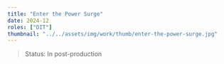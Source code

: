 ```yaml
---
title: "Enter the Power Surge"
date: 2024-12
roles: ["DIT"]
thumbnail: "../../assets/img/work/thumb/enter-the-power-surge.jpg"
---
```

> Status: In post-production